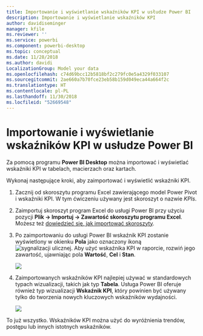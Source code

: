 ```yaml
---
title: Importowanie i wyświetlanie wskaźników KPI w usłudze Power BI
description: Importowanie i wyświetlanie wskaźników KPI
author: davidiseminger
manager: kfile
ms.reviewer: ''
ms.service: powerbi
ms.component: powerbi-desktop
ms.topic: conceptual
ms.date: 11/28/2018
ms.author: davidi
LocalizationGroup: Model your data
ms.openlocfilehash: c74d69bcc12b5818bf2c279fc0e5a4329f033107
ms.sourcegitcommit: 2ae660a7b70fce23eb58b159d049eca44a664f2c
ms.translationtype: HT
ms.contentlocale: pl-PL
ms.lasthandoff: 11/30/2018
ms.locfileid: "52669548"
---
```

# <a name="import-and-display-kpis-in-power-bi"></a>Importowanie i wyświetlanie wskaźników KPI w usłudze Power BI
Za pomocą programu **Power BI Desktop** można importować i wyświetlać wskaźniki KPI w tabelach, macierzach oraz kartach.

Wykonaj następujące kroki, aby zaimportować i wyświetlić wskaźniki KPI.

1. Zacznij od skoroszytu programu Excel zawierającego model Power Pivot i wskaźniki KPI. W tym ćwiczeniu używany jest skoroszyt o nazwie *KPIs*.

1. Zaimportuj skoroszyt program Excel do usługi Power BI przy użyciu pozycji **Plik -> Importuj -> Zawartość skoroszytu programu Excel**. Możesz też [dowiedzieć się, jak importować skoroszyty](desktop-import-excel-workbooks.md). 

1. Po zaimportowaniu do usługi Power BI wskaźnik KPI zostanie wyświetlony w okienku **Pola** jako oznaczony ikoną ![sygnalizacji ulicznej](media/desktop-import-and-display-kpis/traffic.png). Aby użyć wskaźnika KPI w raporcie, rozwiń jego zawartość, ujawniając pola **Wartość**, **Cel** i **Stan**.

    ![](media/desktop-import-and-display-kpis/desktoppreviewfeatureon2.png)

1. Zaimportowanych wskaźników KPI najlepiej używać w standardowych typach wizualizacji, takich jak typ **Tabela**. Usługa Power BI oferuje również typ wizualizacji **Wskaźnik KPI**, który powinien być używany tylko do tworzenia nowych kluczowych wskaźników wydajności.
   
    ![](media/desktop-import-and-display-kpis/desktoppreviewfeatureon3.png)

To już wszystko. Wskaźników KPI można użyć do wyróżnienia trendów, postępu lub innych istotnych wskaźników.
